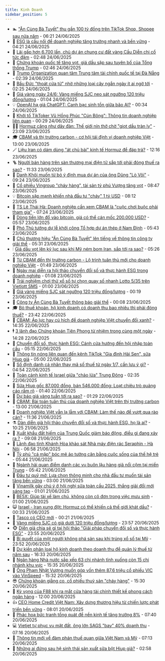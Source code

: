 ```yaml
---
title: Kinh Doanh
sidebar_position: 5
---
```


<!-- dantri-kinh-doanh:START -->
- 🏊 [&quot;Ăn Cùng Bà Tuyết&quot; thu gần 100 tỷ đồng trên TikTok Shop, Shopee sau nửa năm](https://dantri.com.vn/kinh-doanh/an-cung-ba-tuyet-thu-gan-100-ty-dong-tren-tiktok-shop-shopee-sau-nua-nam-20250624123716173.htm) - 06:21 24/06/2025
- 🦆 [ESG là cầu nối để doanh nghiệp tăng trưởng nhanh và bền vững](https://dantri.com.vn/kinh-doanh/esg-la-cau-noi-de-doanh-nghiep-tang-truong-nhanh-va-ben-vung-20250624105827977.htm) - 04:21 24/06/2025
- 🦄 [Lãi gấp hơn 6.700 lần, chủ dự án chung cư đất vàng Cầu Diễn chi cổ tức đậm](https://dantri.com.vn/kinh-doanh/lai-gap-hon-6700-lan-chu-du-an-chung-cu-dat-vang-cau-dien-chi-co-tuc-dam-20250623144746745.htm) - 02:48 24/06/2025
- 🌝 [Chứng khoán quốc tế tăng vọt, giá dầu sập sau tuyên bố của Tổng thống Trump](https://dantri.com.vn/kinh-doanh/chung-khoan-quoc-te-tang-vot-gia-dau-sap-sau-tuyen-bo-cua-tong-thong-trump-20250624093930076.htm) - 02:46 24/06/2025
- 💃 [Trump Organization quan tâm Trung tâm tài chính quốc tế tại Đà Nẵng](https://dantri.com.vn/kinh-doanh/trump-organization-quan-tam-trung-tam-tai-chinh-quoc-te-tai-da-nang-20250624084116892.htm) - 02:39 24/06/2025
- 🦏 [Bầu Đức &quot;thoát cửa tử&quot; nhờ những loại cây ngắn ngày ít ai ngờ tới](https://dantri.com.vn/kinh-doanh/bau-duc-thoat-cua-tu-nho-nhung-loai-cay-ngan-ngay-it-ai-ngo-toi-20250624071857945.htm) - 02:25 24/06/2025
- 🦩 [Giá vàng ngày 24/6: Vàng miếng SJC neo sát ngưỡng 120 triệu đồng/lượng](https://dantri.com.vn/kinh-doanh/gia-vang-ngay-246-vang-mieng-sjc-neo-sat-nguong-120-trieu-dongluong-20250624002441810.htm) - 01:04 24/06/2025
- 💡 [OpenAI hạ giá ChatGPT: Canh bạc sinh tồn giữa bão AI?](https://dantri.com.vn/kinh-doanh/openai-ha-gia-chatgpt-canh-bac-sinh-ton-giua-bao-ai-20250624001400392.htm) - 00:34 24/06/2025
- 🌊 [Khởi tố TikToker Vũ Hồng Phúc &quot;Cún Bông&quot;: Thông tin doanh nghiệp liên quan](https://dantri.com.vn/kinh-doanh/khoi-to-tiktoker-vu-hong-phuc-cun-bong-thong-tin-doanh-nghiep-lien-quan-20250623215401739.htm) - 00:29 24/06/2025
- 🧑‍💻 [Hormuz căng như dây đàn: Thế giới nín thở chờ &quot;giọt dầu tràn ly&quot;](https://dantri.com.vn/kinh-doanh/hormuz-cang-nhu-day-dan-the-gioi-nin-tho-cho-giot-dau-tran-ly-20250623133359068.htm) - 23:09 23/06/2025
- 🎓 [CBAM và thị trường carbon - cơ hội tái định vị doanh nghiệp Việt](https://dantri.com.vn/kinh-doanh/cbam-va-thi-truong-carbon-co-hoi-tai-dinh-vi-doanh-nghiep-viet-20250623171026301.htm) - 13:00 23/06/2025
- 🪄 [Liệu Iran có dám dùng &quot;át chủ bài&quot; kinh tế Hormuz để đáp trả?](https://dantri.com.vn/kinh-doanh/lieu-iran-co-dam-dung-at-chu-bai-kinh-te-hormuz-de-dap-tra-20250623181010354.htm) - 12:16 23/06/2025
- 🪜 [Người bán hàng trên sàn thương mại điện tử sắp tới phải đóng thuế ra sao?](https://dantri.com.vn/kinh-doanh/nguoi-ban-hang-tren-san-thuong-mai-dien-tu-sap-toi-phai-dong-thue-ra-sao-20250623181750201.htm) - 11:33 23/06/2025
- 🦄 [Danh Khôi muốn từ bỏ ý định mua dự án của ông Dũng &quot;Lò Vôi&quot;](https://dantri.com.vn/kinh-doanh/danh-khoi-muon-tu-bo-y-dinh-mua-du-an-cua-ong-dung-lo-voi-20250623153507501.htm) - 09:24 23/06/2025
- 💯 [Cổ phiếu Vingroup &quot;cháy hàng&quot;, tài sản tỷ phú Vượng tăng vọt](https://dantri.com.vn/kinh-doanh/co-phieu-vingroup-chay-hang-tai-san-ty-phu-vuong-tang-vot-20250623153637706.htm) - 08:47 23/06/2025
- 💡 [Bitcoin sập mạnh khiến nhà đầu tư &quot;cháy&quot; 1 tỷ USD](https://dantri.com.vn/kinh-doanh/bitcoin-sap-manh-khien-nha-dau-tu-chay-1-ty-usd-20250623140930703.htm) - 08:12 23/06/2025
- 🧰 [TS Lê Thái Hà: Doanh nghiệp cần xem CBAM là &quot;cuộc chơi buộc phải tham gia&quot;](https://dantri.com.vn/kinh-doanh/ts-le-thai-ha-doanh-nghiep-can-xem-cbam-la-cuoc-choi-buoc-phai-tham-gia-20250621002951874.htm) - 07:24 23/06/2025
- 🎊 [Dòng tiền lớn đổ vào bitcoin, giá có thể cán mốc 200.000 USD?](https://dantri.com.vn/kinh-doanh/dong-tien-lon-do-vao-bitcoin-gia-co-the-can-moc-200000-usd-20250623123748876.htm) - 05:57 23/06/2025
- 🔭 [Phó Thủ tướng dự lễ khởi công Tổ hợp dự án thép ở Nam Định](https://dantri.com.vn/kinh-doanh/pho-thu-tuong-du-le-khoi-cong-to-hop-du-an-thep-o-nam-dinh-20250623123540266.htm) - 05:43 23/06/2025
- 💼 [Chủ thương hiệu &quot;Ăn Cùng Bà Tuyết&quot; lên tiếng về thông tin công ty giải thể](https://dantri.com.vn/kinh-doanh/chu-thuong-hieu-an-cung-ba-tuyet-len-tieng-ve-thong-tin-cong-ty-giai-the-20250623121007270.htm) - 05:31 23/06/2025
- 🕯 [Giá dầu vọt lên kỷ lục sau khi Mỹ ném bom Iran, sắp tới ra sao?](https://dantri.com.vn/kinh-doanh/gia-dau-vot-len-ky-luc-sau-khi-my-nem-bom-iran-sap-toi-ra-sao-20250623104403321.htm) - 05:26 23/06/2025
- 🫣 [Từ CBAM đến thị trường carbon - Lộ trình tuân thủ mới cho doanh nghiệp Việt](https://dantri.com.vn/kinh-doanh/tu-cbam-den-thi-truong-carbon-lo-trinh-tuan-thu-moi-cho-doanh-nghiep-viet-20250623083949894.htm) - 01:49 23/06/2025
- 🤠 [Ngày mai diễn ra hội thảo chuyển đổi số và thực hành ESG trong doanh nghiệp](https://dantri.com.vn/kinh-doanh/ngay-mai-dien-ra-hoi-thao-chuyen-doi-so-va-thuc-hanh-esg-trong-doanh-nghiep-20250622113900803.htm) - 01:08 23/06/2025
- 🌈 [Trải nghiệm chơi thử xổ số tự chọn quay số nhanh Lotto 5/35 trên Vietlott SMS](https://dantri.com.vn/kinh-doanh/trai-nghiem-choi-thu-xo-so-tu-chon-quay-so-nhanh-lotto-535-tren-vietlott-sms-20250620222414057.htm) - 01:00 23/06/2025
- 🦅 [Giá vàng miếng SJC sát ngưỡng 120 triệu đồng/lượng](https://dantri.com.vn/kinh-doanh/gia-vang-mieng-sjc-sat-nguong-120-trieu-dongluong-20250623070552414.htm) - 00:19 23/06/2025
- 🌁 [Công ty Ăn Cùng Bà Tuyết thông báo giải thể](https://dantri.com.vn/kinh-doanh/cong-ty-an-cung-ba-tuyet-thong-bao-giai-the-20250623023718807.htm) - 00:08 23/06/2025
- 🎓 [Bỏ thuế khoán, hộ kinh doanh có doanh thu bao nhiêu thì phải đóng thuế?](https://dantri.com.vn/kinh-doanh/bo-thue-khoan-ho-kinh-doanh-co-doanh-thu-bao-nhieu-thi-phai-dong-thue-20250623002821392.htm) - 23:42 22/06/2025
- 📝 [CBAM: Áp lực hay cú hích để doanh nghiệp Việt chuyển đổi xanh?](https://dantri.com.vn/kinh-doanh/cbam-ap-luc-hay-cu-hich-de-doanh-nghiep-viet-chuyen-doi-xanh-20250620120231472.htm) - 14:35 22/06/2025
- 🕴 [3 lãnh đạo Chứng khoán Tiên Phong từ nhiệm trong cùng một ngày](https://dantri.com.vn/kinh-doanh/3-lanh-dao-chung-khoan-tien-phong-tu-nhiem-trong-cung-mot-ngay-20250622205036131.htm) - 14:28 22/06/2025
- 🧰 [Chuyển đổi số, thực hành ESG: Cánh cửa hướng đến hội nhập toàn cầu](https://dantri.com.vn/kinh-doanh/chuyen-doi-so-thuc-hanh-esg-canh-cua-huong-den-hoi-nhap-toan-cau-20250622113426029.htm) - 05:15 22/06/2025
- 🤖 [Thông tin nóng liên quan đến kênh TikTok &quot;Gia đình Hải Sen&quot;, sữa Hiup giả](https://dantri.com.vn/kinh-doanh/thong-tin-nong-lien-quan-den-kenh-tiktok-gia-dinh-hai-sen-sua-hiup-gia-20250622083036854.htm) - 05:00 22/06/2025
- 🤠 [Số định danh cá nhân thay mã số thuế từ ngày 1/7, cần lưu ý gì?](https://dantri.com.vn/kinh-doanh/so-dinh-danh-ca-nhan-thay-ma-so-thue-tu-ngay-17-can-luu-y-gi-20250621230213086.htm) - 04:54 22/06/2025
- 🌮 [Toàn cảnh kinh tế Israel giữa &quot;chảo lửa&quot; Trung Đông](https://dantri.com.vn/kinh-doanh/toan-canh-kinh-te-israel-giua-chao-lua-trung-dong-20241019005806987.htm) - 02:35 22/06/2025
- 🦄 [Sữa Hiup gốc 87.000 đồng, bán 546.000 đồng: Loạt chiêu trò quảng cáo rầm rộ](https://dantri.com.vn/kinh-doanh/sua-hiup-goc-87000-dong-ban-546000-dong-loat-chieu-tro-quang-cao-ram-ro-20250622025255749.htm) - 01:40 22/06/2025
- 👺 [Dự báo giá vàng tuần tới ra sao?](https://dantri.com.vn/kinh-doanh/du-bao-gia-vang-tuan-toi-ra-sao-20250621225410429.htm) - 01:29 22/06/2025
- 🤗 [CBAM: Bài toán tuân thủ của doanh nghiệp Việt trên thị trường carbon](https://dantri.com.vn/kinh-doanh/cbam-bai-toan-tuan-thu-cua-doanh-nghiep-viet-tren-thi-truong-carbon-20250620190358859.htm) - 13:00 21/06/2025
- 💪 [Doanh nghiệp Việt vẫn lạ lẫm với CBAM: Làm thế nào để vượt qua rào cản?](https://dantri.com.vn/kinh-doanh/doanh-nghiep-viet-van-la-lam-voi-cbam-lam-the-nao-de-vuot-qua-rao-can-20250619021514962.htm) - 11:36 21/06/2025
- ⚗️ [Dàn diễn giả hội thảo chuyển đổi số và thực hành ESG, họ là ai?](https://dantri.com.vn/kinh-doanh/dan-dien-gia-hoi-thao-chuyen-doi-so-va-thuc-hanh-esg-ho-la-ai-20250620204113621.htm) - 10:25 21/06/2025
- 🧠 [Xuất khẩu đất hiếm của Trung Quốc giảm báo động, điều gì đang xảy ra ?](https://dantri.com.vn/kinh-doanh/xuat-khau-dat-hiem-cua-trung-quoc-giam-bao-dong-dieu-gi-dang-xay-ra-20250621144108660.htm) - 09:08 21/06/2025
- 🗽 [Lãnh đạo tỉnh Khánh Hòa khảo sát Nhà máy điện rác Seraphin - Hà Nội](https://dantri.com.vn/kinh-doanh/lanh-dao-tinh-khanh-hoa-khao-sat-nha-may-dien-rac-seraphin-ha-noi-20250621134312250.htm) - 06:58 21/06/2025
- 🫣 [Tỷ phú &quot;cá mập&quot; bóc mẽ ảo tưởng cân bằng cuộc sống của thế hệ trẻ](https://dantri.com.vn/kinh-doanh/ty-phu-ca-map-boc-me-ao-tuong-can-bang-cuoc-song-cua-the-he-tre-20250619000211251.htm) - 05:44 21/06/2025
- 🫣 [Ngành hải quan điểm danh các vụ buôn lậu hàng giả nổi cộm tại miền Trung](https://dantri.com.vn/kinh-doanh/nganh-hai-quan-diem-danh-cac-vu-buon-lau-hang-gia-noi-com-tai-mien-trung-20250619160146743.htm) - 05:42 21/06/2025
- 🫣 [Đầu tư quỹ mở: Lựa chọn thông minh cho nhà đầu tư muốn tài sản tăng bền vững](https://dantri.com.vn/kinh-doanh/dau-tu-quy-mo-lua-chon-thong-minh-cho-nha-dau-tu-muon-tai-san-tang-ben-vung-20250621091124473.htm) - 03:00 21/06/2025
- 💂 [Vinamilk gây chú ý ở hội nghị sữa toàn cầu 2025, thắng giải đổi mới sáng tạo](https://dantri.com.vn/kinh-doanh/vinamilk-gay-chu-y-o-hoi-nghi-sua-toan-cau-2025-thang-giai-doi-moi-sang-tao-20250621075403444.htm) - 01:01 21/06/2025
- 💫 [BE5X: Giúp tài xế làm chủ, không còn cô đơn trong việc mưu sinh](https://dantri.com.vn/kinh-doanh/be5x-giup-tai-xe-lam-chu-khong-con-co-don-trong-viec-muu-sinh-20250620195419417.htm) - 01:00 21/06/2025
- 😺 [Israel - Iran xung đột: Hormuz có thể khiến cả thế giới khát dầu?](https://dantri.com.vn/kinh-doanh/israel-iran-xung-dot-hormuz-co-the-khien-ca-the-gioi-khat-dau-20250618200147057.htm) - 00:33 21/06/2025
- 🦆 [Tasco có CEO mới](https://dantri.com.vn/kinh-doanh/tasco-co-ceo-moi-20250621011419023.htm) - 00:21 21/06/2025
- 👀 [Vàng miếng SJC có giá dưới 120 triệu đồng/lượng](https://dantri.com.vn/kinh-doanh/vang-mieng-sjc-co-gia-duoi-120-trieu-dongluong-20250621004645820.htm) - 23:57 20/06/2025
- 🐵 [Diễn giả chia sẻ gì tại hội thảo &quot;Giải pháp chuyển đổi số và thực hành ESG&quot;](https://dantri.com.vn/kinh-doanh/dien-gia-chia-se-gi-tai-hoi-thao-giai-phap-chuyen-doi-so-va-thuc-hanh-esg-20250619185547756.htm) - 23:55 20/06/2025
- 🤖 [Bí quyết của một người không phá sản sau khi trúng xổ số tại Mỹ](https://dantri.com.vn/kinh-doanh/bi-quyet-cua-mot-nguoi-khong-pha-san-sau-khi-trung-xo-so-tai-my-20250620204909810.htm) - 23:52 20/06/2025
- 💂 [Dự kiến phân loại hộ kinh doanh theo doanh thu để quản lý thuế từ năm sau](https://dantri.com.vn/kinh-doanh/du-kien-phan-loai-ho-kinh-doanh-theo-doanh-thu-de-quan-ly-thue-tu-nam-sau-20250620185903867.htm) - 16:33 20/06/2025
- 🦆 [Ngân hàng Nhà nước sắp xếp 63 chi nhánh tỉnh xuống còn 15 chi nhánh khu vực](https://dantri.com.vn/kinh-doanh/ngan-hang-nha-nuoc-sap-xep-63-chi-nhanh-tinh-xuong-con-15-chi-nhanh-khu-vuc-20250620174027772.htm) - 15:35 20/06/2025
- 🦅 [Ông Phạm Nhật Vượng muốn góp vốn thêm 87,6 triệu cổ phiếu VIC vào VinSpeed](https://dantri.com.vn/kinh-doanh/ong-pham-nhat-vuong-muon-gop-von-them-876-trieu-co-phieu-vic-vao-vinspeed-20250620150809040.htm) - 15:32 20/06/2025
- 😎 [Chứng khoán giằng co, cổ phiếu thuỷ sản &quot;cháy hàng&quot;](https://dantri.com.vn/kinh-doanh/chung-khoan-giang-co-co-phieu-thuy-san-chay-hang-20250620164246579.htm) - 15:30 20/06/2025
- 🐎 [Kỳ vọng của F88 khi ra mắt cửa hàng tài chính thiết kế phong cách ngân hàng](https://dantri.com.vn/kinh-doanh/ky-vong-cua-f88-khi-ra-mat-cua-hang-tai-chinh-thiet-ke-phong-cach-ngan-hang-20250620173431032.htm) - 12:00 20/06/2025
- 👍 [CEO Home Credit Việt Nam: Xây dựng thương hiệu từ chiến lược phát triển bền vững](https://dantri.com.vn/kinh-doanh/ceo-home-credit-viet-nam-xay-dung-thuong-hieu-tu-chien-luoc-phat-trien-ben-vung-20250620145154905.htm) - 08:01 20/06/2025
- 🦒 [Phác hoạ bức tranh tổng quát để nền kinh tế tăng trưởng 8%](https://dantri.com.vn/kinh-doanh/phac-hoa-buc-tranh-tong-quat-de-nen-kinh-te-tang-truong-8-20250619170409761.htm) - 07:40 20/06/2025
- 💻 [Vietjet tự phục vụ mặt đất, ông lớn SAGS &quot;bay&quot; 40% doanh thu](https://dantri.com.vn/kinh-doanh/vietjet-tu-phuc-vu-mat-dat-ong-lon-sags-bay-40-doanh-thu-20250620134520837.htm) - 07:16 20/06/2025
- 👺 [Thông tin mới về đàm phán thuế quan giữa Việt Nam và Mỹ](https://dantri.com.vn/kinh-doanh/thong-tin-moi-ve-dam-phan-thue-quan-giua-viet-nam-va-my-20250620101751899.htm) - 07:13 20/06/2025
- 🧐 [Những ai đứng sau hệ sinh thái sản xuất sữa bột Hiup giả?](https://dantri.com.vn/kinh-doanh/nhung-ai-dung-sau-he-sinh-thai-san-xuat-sua-bot-hiup-gia-20250620085612841.htm) - 02:58 20/06/2025<!-- dantri-kinh-doanh:END -->
